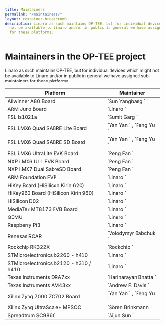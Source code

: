 ```yaml
---
title: Maintainers
permalink: "/maintainers/"
layout: container-breadcrumb
description: Linaro as such maintains OP-TEE, but for individual devices which might
  not be available to Linaro and/or in public in general we have assigned sub-maintainers
  for these platforms.
---
```


# Maintainers in the OP-TEE project

Linaro as such maintains OP-TEE, but for individual devices which might not be available to Linaro and/or in public in general we have assigned sub-maintainers for these platforms.


<div class="responsive-table">

<table id="TABLE_4">

<thead id="THEAD_5">

<tr id="TR_6">

<th id="TH_7">Platform</th>

<th id="TH_8">Maintainer</th>

</tr>

</thead>

<tbody id="TBODY_9">

<tr id="TR_10">

<td id="TD_11">Allwinner A80 Board</td>

<td id="TD_12">`Sun Yangbang <sunny@allwinnertech.com>`</td>

</tr>

<tr id="TR_14">

<td id="TD_15">ARM Juno Board</td>

<td id="TD_16">`Linaro <op-tee@linaro.org>`</td>

</tr>

<tr id="TR_18">

<td id="TD_19">FSL ls1021a</td>

<td id="TD_20">`Sumit Garg <sumit.garg@freescale.com>`</td>

</tr>

<tr id="TR_22">

<td id="TD_23">FSL i.MX6 Quad SABRE Lite Board</td>

<td id="TD_24">`Yan Yan <yan.yan@windriver.com>` , `Feng Yu <Yu.Feng@windriver.com>`</td>

</tr>

<tr id="TR_27">

<td id="TD_28">FSL i.MX6 Quad SABRE SD Board</td>

<td id="TD_29">`Yan Yan <yan.yan@windriver.com>` , `Feng Yu <Yu.Feng@windriver.com>`</td>

</tr>

<tr id="TR_32">

<td id="TD_33">FSL i.MX6 UltraLite EVK Board</td>

<td id="TD_34">`Peng Fan <peng.fan@nxp.com>`</td>

</tr>

<tr id="TR_36">

<td id="TD_37">NXP i.MX6 ULL EVK Board</td>

<td id="TD_38">`Peng Fan <peng.fan@nxp.com>`</td>

</tr>

<tr id="TR_40">

<td id="TD_41">NXP i.MX7 Dual SabreSD Board</td>

<td id="TD_42">`Peng Fan <peng.fan@nxp.com>`</td>

</tr>

<tr id="TR_44">

<td id="TD_45">ARM Foundation FVP</td>

<td id="TD_46">`Linaro <op-tee@linaro.org>`</td>

</tr>

<tr id="TR_48">

<td id="TD_49">HiKey Board (HiSilicon Kirin 620)</td>

<td id="TD_50">`Linaro <op-tee@linaro.org>`</td>

</tr>

<tr id="TR_52">

<td id="TD_53">HiKey960 Board (HiSilicon Kirin 960)</td>

<td id="TD_54">`Linaro <op-tee@linaro.org>`</td>

</tr>

<tr id="TR_56">

<td id="TD_57">HiSilicon D02</td>

<td id="TD_58">`Linaro <op-tee@linaro.org>`</td>

</tr>

<tr id="TR_60">

<td id="TD_61">MediaTek MT8173 EVB Board</td>

<td id="TD_62">`Linaro <op-tee@linaro.org>`</td>

</tr>

<tr id="TR_64">

<td id="TD_65">QEMU</td>

<td id="TD_66">`Linaro <op-tee@linaro.org>`</td>

</tr>

<tr id="TR_68">

<td id="TD_69">Raspberry Pi3</td>

<td id="TD_70">`Linaro <op-tee@linaro.org>`</td>

</tr>

<tr id="TR_72">

<td id="TD_73">Renesas RCAR</td>

<td id="TD_74">`Volodymyr Babchuk <vlad.babchuk@gmail.com>`</td>

</tr>

<tr id="TR_76">

<td id="TD_77">Rockchip RK322X</td>

<td id="TD_78">`Rockchip <op-tee@rock-chips.com>`</td>

</tr>

<tr id="TR_80">

<td id="TD_81">STMicroelectronics b2260 - h410</td>

<td id="TD_82">`Linaro <op-tee@linaro.org>`</td>

</tr>

<tr id="TR_84">

<td id="TD_85">STMicroelectronics b2120 - h310 / h410</td>

<td id="TD_86">`Linaro <op-tee@linaro.org>`</td>

</tr>

<tr id="TR_88">

<td id="TD_89">Texas Instruments DRA7xx</td>

<td id="TD_90">`Harinarayan Bhatta <harinarayan@ti.com>`</td>

</tr>

<tr id="TR_92">

<td id="TD_93">Texas Instruments AM43xx</td>

<td id="TD_94">`Andrew F. Davis <afd@ti.com>`</td>

</tr>

<tr id="TR_96">

<td id="TD_97">Xilinx Zynq 7000 ZC702 Board</td>

<td id="TD_98">`Yan Yan <yan.yan@windriver.com>` , `Feng Yu <Yu.Feng@windriver.com>`</td>

</tr>

<tr id="TR_101">

<td id="TD_102">Xilinx Zynq UltraScale+ MPSOC</td>

<td id="TD_103">`Sören Brinkmann <soren.brinkmann@xilinx.com`</td>

</tr>

<tr id="TR_105">

<td id="TD_106">Spreadtrum SC9860</td>

<td id="TD_107">`Aijun Sun <aijun.sun@spreadtrum.com>`</td>

</tr>

</tbody>

</table>

</div>
